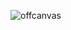 ![offcanvas](https://user-images.githubusercontent.com/94627774/161223551-1fa7bcd9-95cb-44ac-a641-04d8d037c9a1.png)
